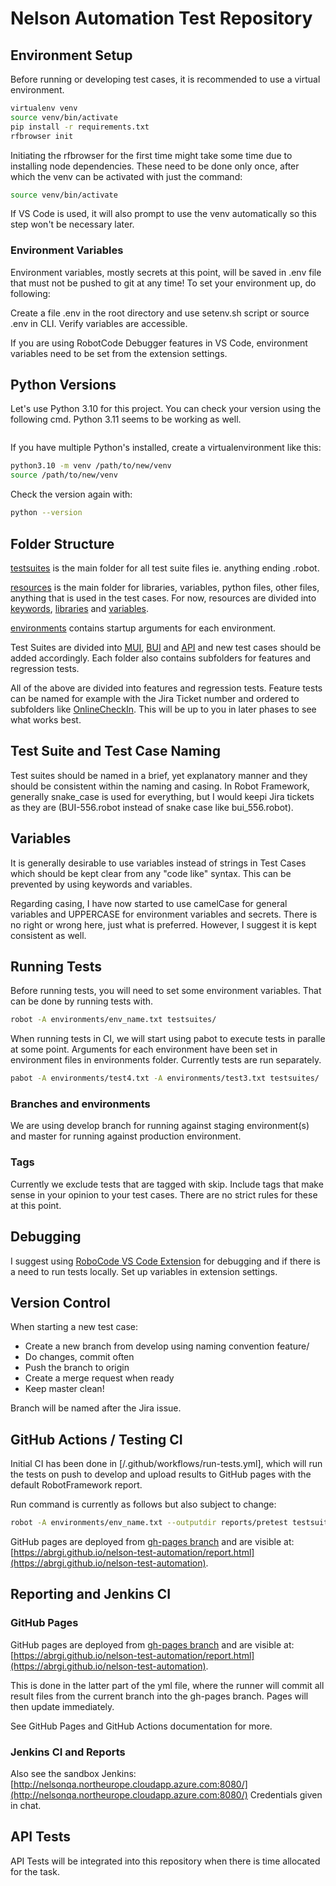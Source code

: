 # Nelson Automation Test Repository

## Environment Setup

Before running or developing test cases, it is recommended to use a virtual environment.

``` bash
virtualenv venv
source venv/bin/activate
pip install -r requirements.txt
rfbrowser init
```

Initiating the rfbrowser for the first time might take some time due to installing node dependencies. These need to be done only once, after which the venv can be activated with just the command:

``` bash
source venv/bin/activate
```

If VS Code is used, it will also prompt to use the venv automatically so this step won't be necessary later.

### Environment Variables

Environment variables, mostly secrets at this point, will be saved in .env file that must not be pushed to git at any time! To set your environment up, do following:

Create a file .env in the root directory and use setenv.sh script or source .env in CLI. Verify variables are accessible.

If you are using RobotCode Debugger features in VS Code, environment variables need to be set from the extension settings.

## Python Versions

Let's use Python 3.10 for this project. You can check your version using the following cmd. Python 3.11 seems to be working as well.

```python --version
```

If you have multiple Python's installed, create a virtualenvironment like this:

``` bash
python3.10 -m venv /path/to/new/venv
source /path/to/new/venv
```

Check the version again with:

``` bash
python --version
```

## Folder Structure

[testsuites](/testsuites/) is the main folder for all test suite files ie. anything ending .robot.

[resources](/resources/) is the main folder for libraries, variables, python files, other files, anything that is used in the test cases. For now, resources are divided into [keywords](/resources/keywords/), [libraries](/resources/libraries/) and [variables](/resources/variables/).

[environments](/environments/) contains startup arguments for each environment. 


Test Suites are divided into [MUI](/testsuites/MUI/), [BUI](/testsuites/BUI/) and [API](/testsuites/API/) and new test cases should be added accordingly. Each folder also contains subfolders for features and regression tests.

All of the above are divided into features and regression tests. Feature tests can be named for example with the Jira Ticket number and ordered to subfolders like [OnlineCheckIn](/testsuites/MUI/feature/online_check_in/). This will be up to you in later phases to see what works best.

## Test Suite and Test Case Naming

Test suites should be named in a brief, yet explanatory manner and they should be consistent within the naming and casing. In Robot Framework, generally snake_case is used for everything, but I would keepi Jira tickets as they are (BUI-556.robot instead of snake case like bui_556.robot).

## Variables

It is generally desirable to use variables instead of strings in Test Cases which should be kept clear from any "code like" syntax. This can be prevented by using keywords and variables.

Regarding casing, I have now started to use camelCase for general variables and UPPERCASE for environment variables and secrets. There is no right or wrong here, just what is preferred. However, I suggest it is kept consistent as well.

## Running Tests

Before running tests, you will need to set some environment variables. That can be done by running tests with.

``` bash
robot -A environments/env_name.txt testsuites/
```

When running tests in CI, we will start using pabot to execute tests in paralle at some point. Arguments for each environment have been set in environment files in environments folder. Currently tests are run separately.

```bash
pabot -A environments/test4.txt -A environments/test3.txt testsuites/ 
```

### Branches and environments

We are using develop branch for running against staging environment(s) and master for running against production environment.

### Tags

Currently we exclude tests that are tagged with skip. Include tags that make sense in your opinion to your test cases. There are no strict rules for these at this point.

## Debugging

I suggest using [RoboCode VS Code Extension](https://github.com/d-biehl/robotcode) for debugging and if there is a need to run tests locally. Set up variables in extension settings.

## Version Control

When starting a new test case:

- Create a new branch from develop using naming convention feature/<Jira ticket id> <Description>
- Do changes, commit often
- Push the branch to origin
- Create a merge request when ready
- Keep master clean!

Branch will be named after the Jira issue.

## GitHub Actions / Testing CI

Initial CI has been done in [/.github/workflows/run-tests.yml], which will run the tests on push to develop and upload results to GitHub pages with the default RobotFramework report.

Run command is currently as follows but also subject to change:

```bash
robot -A environments/env_name.txt --outputdir reports/pretest testsuites/
```

GitHub pages are deployed from [gh-pages branch](https://github.com/ABRGI/nelson-test-automation/tree/gh-pages) and are visible at: 
[https://abrgi.github.io/nelson-test-automation/report.html](https://abrgi.github.io/nelson-test-automation).

## Reporting and Jenkins CI

### GitHub Pages
GitHub pages are deployed from [gh-pages branch](https://github.com/ABRGI/nelson-test-automation/tree/gh-pages) and are visible at: 
[https://abrgi.github.io/nelson-test-automation/report.html](https://abrgi.github.io/nelson-test-automation).

This is done in the latter part of the yml file, where the runner will commit all result files from the current branch into the gh-pages branch. Pages will then update immediately. 

See GitHub Pages and GitHub Actions documentation for more.

### Jenkins CI and Reports

Also see the sandbox Jenkins: [http://nelsonqa.northeurope.cloudapp.azure.com:8080/](http://nelsonqa.northeurope.cloudapp.azure.com:8080/) Credentials given in chat. 


## API Tests

API Tests will be integrated into this repository when there is time allocated for the task.
